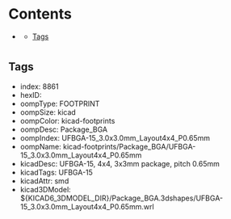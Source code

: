 



Contents
========

* [](#)
	* [Tags](#tags)

# 

## Tags

- index: 8861
- hexID: 
- oompType: FOOTPRINT
- oompSize: kicad
- oompColor: kicad-footprints
- oompDesc: Package_BGA
- oompIndex: UFBGA-15_3.0x3.0mm_Layout4x4_P0.65mm
- oompName: kicad-footprints/Package_BGA/UFBGA-15_3.0x3.0mm_Layout4x4_P0.65mm
- kicadDesc: UFBGA-15, 4x4, 3x3mm package, pitch 0.65mm
- kicadTags: UFBGA-15
- kicadAttr: smd
- kicad3DModel: ${KICAD6_3DMODEL_DIR}/Package_BGA.3dshapes/UFBGA-15_3.0x3.0mm_Layout4x4_P0.65mm.wrl

